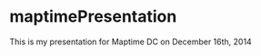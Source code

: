 maptimePresentation
===================

This is my presentation for Maptime DC on December 16th, 2014
